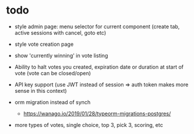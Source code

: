# todo

- style admin page: menu selector for current component (create tab, active sessions with cancel, goto etc)
- style vote creation page
- show 'currently winning' in vote listing

- Ability to halt votes you created, expiration date or duration at start of vote (vote can be closed/open)

- API key support (use JWT instead of session => auth token makes more sense in this context)
- orm migration instead of synch
	- https://wanago.io/2019/01/28/typeorm-migrations-postgres/

- more types of votes, single choice, top 3, pick 3, scoring, etc
